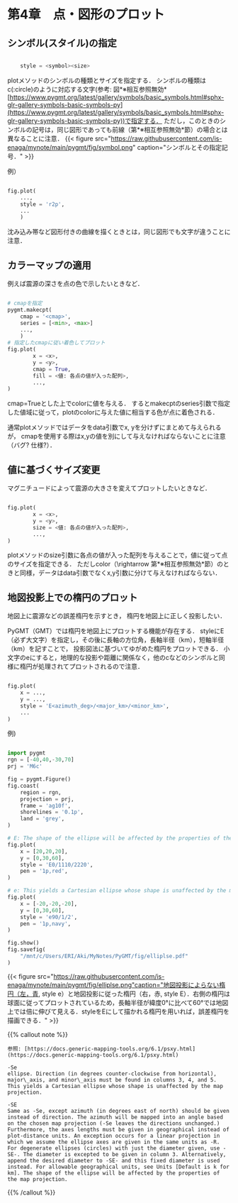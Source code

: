 # 第4章　点・図形のプロット
## シンボル(スタイル)の指定
```python

    style = <symbol><size>
```

plotメソッドのシンボルの種類とサイズを指定する．
シンボルの種類はc(:circle)のように対応する文字(参考: 図*※相互参照無効* [https://www.pygmt.org/latest/gallery/symbols/basic_symbols.html#sphx-glr-gallery-symbols-basic-symbols-py](https://www.pygmt.org/latest/gallery/symbols/basic_symbols.html#sphx-glr-gallery-symbols-basic-symbols-py))で指定する．
ただし，このときのシンボルの記号は，同じ図形であっても前線（第*※相互参照無効*節）の場合とは異なることに注意．
{{< figure   src="https://raw.githubusercontent.com/is-enaga/mynote/main/pygmt/fig/symbol.png" caption="シンボルとその指定記号．"  >}}

例）
```python

fig.plot(
    ...,
    style = 'r2p',
    ...
    )
```

沈み込み帯など図形付きの曲線を描くときとは，同じ図形でも文字が違うことに注意．

## カラーマップの適用
例えば震源の深さを点の色で示したいときなど．
```python

# cmapを指定
pygmt.makecpt(
    cmap = '<cmap>',
    series = [<min>, <max>]
    ...,
    )
# 指定したcmapに従い着色してプロット
fig.plot(
        x = <x>,
        y = <y>,
        cmap = True,
        fill = <値: 各点の値が入った配列>,
        ...,
)
```

cmap=Trueとした上でcolorに値を与える．
するとmakecptのseries引数で指定した値域に従って，plotのcolorに与えた値に相当する色が点に着色される．

通常plotメソッドではデータをdata引数でx, yを分けずにまとめて与えられるが，
cmapを使用する際はx,yの値を別にして与えなければならないことに注意（バグ? 仕様?）．


## 値に基づくサイズ変更
マグニチュードによって震源の大きさを変えてプロットしたいときなど．
```python

fig.plot(
        x = <x>,
        y = <y>,
        size = <値: 各点の値が入った配列>,
        ...,
)
```


plotメソッドのsize引数に各点の値が入った配列を与えることで，値に従って点のサイズを指定できる．
ただしcolor（\rightarrow 第*※相互参照無効*節）のときと同様，データはdata引数でなくx,y引数に分けて与えなければならない．
<!-- =================================== -->
## 地図投影上での楕円のプロット
<!-- =================================== -->
地図上に震源などの誤差楕円を示すとき，
楕円を地図上に正しく投影したい．

PyGMT（GMT）では楕円を地図上にプロットする機能が存在する．
styleにE（必ず大文字）を指定し，その後に長軸の方位角，長軸半径（km），短軸半径（km）を記すことで，
投影図法に基づいてゆがめた楕円をプロットできる．
小文字のeにすると，地理的な投影や距離に関係なく，他のcなどのシンボルと同様に楕円が処理されてプロットされるので注意．
```python

fig.plot(
    x = ...,
    y = ...,
    style = 'E<azimuth_deg>/<major_km>/<minor_km>',
    ...
)
```


例)
```python

import pygmt
rgn = [-40,40,-30,70]
prj = 'M6c'

fig = pygmt.Figure()
fig.coast(
    region = rgn,
    projection = prj,
    frame = 'ag10f',
    shorelines = '0.1p',
    land = 'grey',
)

# E: The shape of the ellipse will be affected by the properties of the map projection.
fig.plot(
    x = [20,20,20],
    y = [0,30,60],
    style = 'E0/1110/2220',
    pen = '1p,red',
)

# e: This yields a Cartesian ellipse whose shape is unaffected by the map projection.
fig.plot(
    x = [-20,-20,-20],
    y = [0,30,60],
    style = 'e90/1/2',
    pen = '1p,navy',
)

fig.show()
fig.savefig(
    "/mnt/c/Users/ERI/Aki/MyNotes/PyGMT/fig/elliplse.pdf"
)
```

{{< figure   src="https://raw.githubusercontent.com/is-enaga/mynote/main/pygmt/fig/elliplse.png"caption="地図投影によらない楕円（左，青, style e）と地図投影に従った楕円（右，赤, style E）．右側の楕円は球面に従ってプロットされているため，長軸半径が緯度0°に比べて60°では地図上では倍に伸びて見える．styleをEにして描かれる楕円を用いれば，誤差楕円を描画できる．"  >}}

{{% callout note %}}

    参照: [https://docs.generic-mapping-tools.org/6.1/psxy.html](https://docs.generic-mapping-tools.org/6.1/psxy.html)

    -Se  
    ellipse. Direction (in degrees counter-clockwise from horizontal), major\_axis, and minor\_axis must be found in columns 3, 4, and 5. This yields a Cartesian ellipse whose shape is unaffected by the map projection.
        
    -SE  
    Same as -Se, except azimuth (in degrees east of north) should be given instead of direction. The azimuth will be mapped into an angle based on the chosen map projection (-Se leaves the directions unchanged.) Furthermore, the axes lengths must be given in geographical instead of plot-distance units. An exception occurs for a linear projection in which we assume the ellipse axes are given in the same units as -R. For degenerate ellipses (circles) with just the diameter given, use -SE-. The diameter is excepted to be given in column 3. Alternatively, append the desired diameter to -SE- and this fixed diameter is used instead. For allowable geographical units, see Units [Default is k for km]. The shape of the ellipse will be affected by the properties of the map projection.

{{% /callout %}}


<!--  ############################################################################### -->

